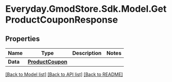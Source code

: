 # Everyday.GmodStore.Sdk.Model.GetProductCouponResponse

## Properties

Name | Type | Description | Notes
------------ | ------------- | ------------- | -------------
**Data** | [**ProductCoupon**](ProductCoupon.md) |  | 

[[Back to Model list]](../README.md#documentation-for-models) [[Back to API list]](../README.md#documentation-for-api-endpoints) [[Back to README]](../README.md)

